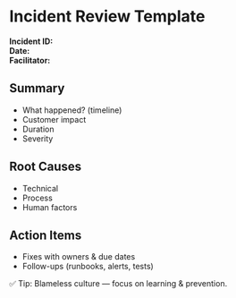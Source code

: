 # Incident Review Template

**Incident ID:**  
**Date:**  
**Facilitator:**  

## Summary
- What happened? (timeline)
- Customer impact
- Duration
- Severity

## Root Causes
- Technical
- Process
- Human factors

## Action Items
- Fixes with owners & due dates
- Follow-ups (runbooks, alerts, tests)

✅ Tip: Blameless culture — focus on learning & prevention.
